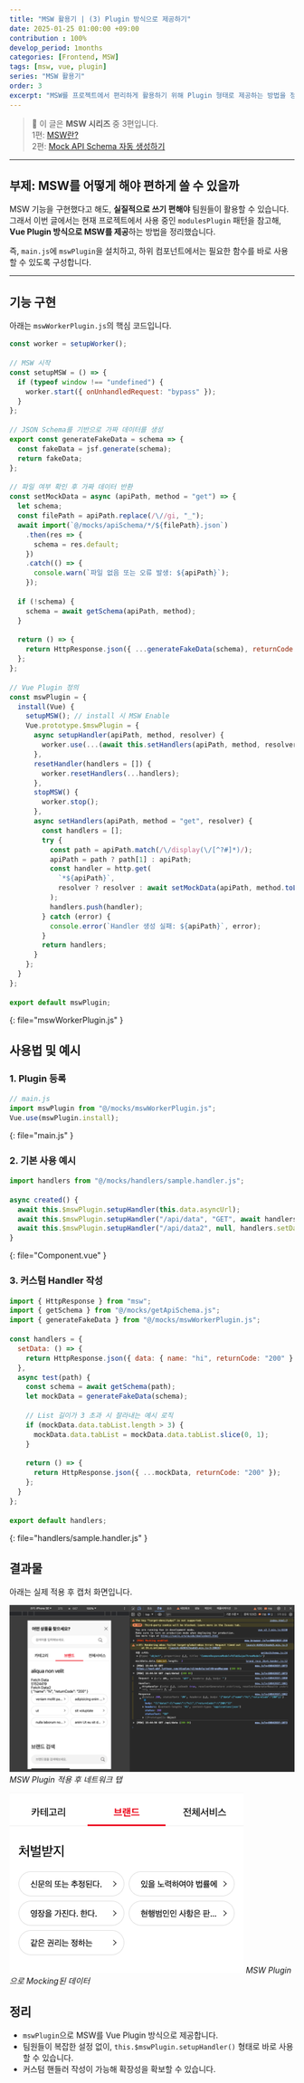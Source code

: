 ```yaml
---
title: "MSW 활용기 | (3) Plugin 방식으로 제공하기"
date: 2025-01-25 01:00:00 +09:00
contribution : 100%
develop_period: 1months
categories: [Frontend, MSW]
tags: [msw, vue, plugin]
series: "MSW 활용기"
order: 3
excerpt: "MSW를 프로젝트에서 편리하게 활용하기 위해 Plugin 형태로 제공하는 방법을 정리했습니다."
---
```


> 📌 이 글은 **MSW 시리즈** 중 3편입니다.  
> 1편: [MSW란?](/posts/msw_1)  
> 2편: [Mock API Schema 자동 생성하기](/posts/msw_2)

---

## 부제: MSW를 어떻게 해야 편하게 쓸 수 있을까

MSW 기능을 구현했다고 해도, **실질적으로 쓰기 편해야** 팀원들이 활용할 수 있습니다.
그래서 이번 글에서는 현재 프로젝트에서 사용 중인 `modulesPlugin` 패턴을 참고해, **Vue Plugin 방식으로 MSW를 제공**하는 방법을 정리했습니다.

즉, `main.js`에 `mswPlugin`을 설치하고, 하위 컴포넌트에서는 필요한 함수를 바로 사용할 수 있도록 구성합니다.

---

## 기능 구현

아래는 `mswWorkerPlugin.js`의 핵심 코드입니다.

```js
const worker = setupWorker();

// MSW 시작
const setupMSW = () => {
  if (typeof window !== "undefined") {
    worker.start({ onUnhandledRequest: "bypass" });
  }
};

// JSON Schema를 기반으로 가짜 데이터를 생성
export const generateFakeData = schema => {
  const fakeData = jsf.generate(schema);
  return fakeData;
};

// 파일 여부 확인 후 가짜 데이터 반환
const setMockData = async (apiPath, method = "get") => {
  let schema;
  const filePath = apiPath.replace(/\//gi, "_");
  await import(`@/mocks/apiSchema/*/${filePath}.json`)
    .then(res => {
      schema = res.default;
    })
    .catch(() => {
      console.warn(`파일 없음 또는 오류 발생: ${apiPath}`);
    });

  if (!schema) {
    schema = await getSchema(apiPath, method);
  }

  return () => {
    return HttpResponse.json({ ...generateFakeData(schema), returnCode: "200" });
  };
};

// Vue Plugin 정의
const mswPlugin = {
  install(Vue) {
    setupMSW(); // install 시 MSW Enable
    Vue.prototype.$mswPlugin = {
      async setupHandler(apiPath, method, resolver) {
        worker.use(...(await this.setHandlers(apiPath, method, resolver)));
      },
      resetHandler(handlers = []) {
        worker.resetHandlers(...handlers);
      },
      stopMSW() {
        worker.stop();
      },
      async setHandlers(apiPath, method = "get", resolver) {
        const handlers = [];
        try {
          const path = apiPath.match(/\/display(\/[^?#]*)/);
          apiPath = path ? path[1] : apiPath;
          const handler = http.get(
            `*${apiPath}`,
            resolver ? resolver : await setMockData(apiPath, method.toLowerCase())
          );
          handlers.push(handler);
        } catch (error) {
          console.error(`Handler 생성 실패: ${apiPath}`, error);
        }
        return handlers;
      }
    };
  }
};

export default mswPlugin;
```
{: file="mswWorkerPlugin.js" }

## 사용법 및 예시

### 1. Plugin 등록

```js
// main.js
import mswPlugin from "@/mocks/mswWorkerPlugin.js";
Vue.use(mswPlugin.install);
```
{: file="main.js" }

### 2. 기본 사용 예시

```js
import handlers from "@/mocks/handlers/sample.handler.js";

async created() {
  await this.$mswPlugin.setupHandler(this.data.asyncUrl);
  await this.$mswPlugin.setupHandler("/api/data", "GET", await handlers.test(apiUrl));
  await this.$mswPlugin.setupHandler("/api/data2", null, handlers.setData);
}
```
{: file="Component.vue" }

### 3. 커스텀 Handler 작성

```js
import { HttpResponse } from "msw";
import { getSchema } from "@/mocks/getApiSchema.js";
import { generateFakeData } from "@/mocks/mswWorkerPlugin.js";

const handlers = {
  setData: () => {
    return HttpResponse.json({ data: { name: "hi", returnCode: "200" } });
  },
  async test(path) {
    const schema = await getSchema(path);
    let mockData = generateFakeData(schema);

    // List 길이가 3 초과 시 잘라내는 예시 로직
    if (mockData.data.tabList.length > 3) {
      mockData.data.tabList = mockData.data.tabList.slice(0, 1);
    }

    return () => {
      return HttpResponse.json({ ...mockData, returnCode: "200" });
    };
  }
};

export default handlers;
```
{: file="handlers/sample.handler.js" }

## 결과물

아래는 실제 적용 후 캡처 화면입니다.

![MSW Plugin 적용 후 네트워크 탭](/assets/img/2025-01-25/2025-01-25-msw_3_1.png)
_MSW Plugin 적용 후 네트워크 탭_

![MSW Plugin으로 Mocking된 데이터](/assets/img/2025-01-25/2025-01-25-msw_3_2.png)
_MSW Plugin으로 Mocking된 데이터_

## 정리

- `mswPlugin`으로 MSW를 Vue Plugin 방식으로 제공합니다.
- 팀원들이 복잡한 설정 없이, `this.$mswPlugin.setupHandler()` 형태로 바로 사용할 수 있습니다.
- 커스텀 핸들러 작성이 가능해 확장성을 확보할 수 있습니다.
